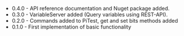 
* 0.4.0 - API reference documentation and Nuget package added.
* 0.3.0 - VariableServer added (Query variables using REST-API).
* 0.2.0 - Commands added to PiTest, get and set bits methods added
* 0.1.0 - First implementation of basic functionality


